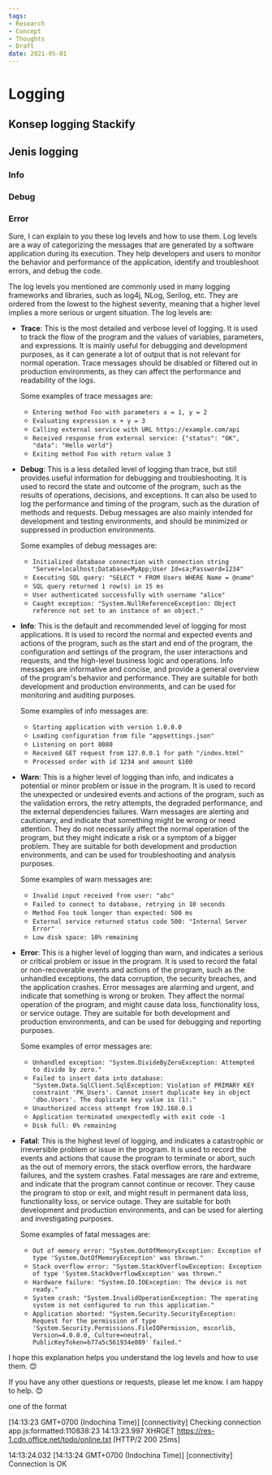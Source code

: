 ```yaml
---
tags:
- Research
- Concept
- Thoughts
- Draft
date: 2021-05-01
---
```


# Logging

## Konsep logging Stackify


## Jenis logging

### Info

### Debug

### Error


Sure, I can explain to you these log levels and how to use them. Log levels are a way of categorizing the messages that are generated by a software application during its execution. They help developers and users to monitor the behavior and performance of the application, identify and troubleshoot errors, and debug the code.

The log levels you mentioned are commonly used in many logging frameworks and libraries, such as log4j, NLog, Serilog, etc. They are ordered from the lowest to the highest severity, meaning that a higher level implies a more serious or urgent situation. The log levels are:

- **Trace**: This is the most detailed and verbose level of logging. It is used to track the flow of the program and the values of variables, parameters, and expressions. It is mainly useful for debugging and development purposes, as it can generate a lot of output that is not relevant for normal operation. Trace messages should be disabled or filtered out in production environments, as they can affect the performance and readability of the logs.

    Some examples of trace messages are:

    - `Entering method Foo with parameters x = 1, y = 2`
    - `Evaluating expression x + y = 3`
    - `Calling external service with URL https://example.com/api`
    - `Received response from external service: {"status": "OK", "data": "Hello world"}`
    - `Exiting method Foo with return value 3`

- **Debug**: This is a less detailed level of logging than trace, but still provides useful information for debugging and troubleshooting. It is used to record the state and outcome of the program, such as the results of operations, decisions, and exceptions. It can also be used to log the performance and timing of the program, such as the duration of methods and requests. Debug messages are also mainly intended for development and testing environments, and should be minimized or suppressed in production environments.

    Some examples of debug messages are:

    - `Initialized database connection with connection string "Server=localhost;Database=MyApp;User Id=sa;Password=1234"`
    - `Executing SQL query: "SELECT * FROM Users WHERE Name = @name"`
    - `SQL query returned 1 row(s) in 15 ms`
    - `User authenticated successfully with username "alice"`
    - `Caught exception: "System.NullReferenceException: Object reference not set to an instance of an object."`

- **Info**: This is the default and recommended level of logging for most applications. It is used to record the normal and expected events and actions of the program, such as the start and end of the program, the configuration and settings of the program, the user interactions and requests, and the high-level business logic and operations. Info messages are informative and concise, and provide a general overview of the program's behavior and performance. They are suitable for both development and production environments, and can be used for monitoring and auditing purposes.

    Some examples of info messages are:

    - `Starting application with version 1.0.0.0`
    - `Loading configuration from file "appsettings.json"`
    - `Listening on port 8080`
    - `Received GET request from 127.0.0.1 for path "/index.html"`
    - `Processed order with id 1234 and amount $100`

- **Warn**: This is a higher level of logging than info, and indicates a potential or minor problem or issue in the program. It is used to record the unexpected or undesired events and actions of the program, such as the validation errors, the retry attempts, the degraded performance, and the external dependencies failures. Warn messages are alerting and cautionary, and indicate that something might be wrong or need attention. They do not necessarily affect the normal operation of the program, but they might indicate a risk or a symptom of a bigger problem. They are suitable for both development and production environments, and can be used for troubleshooting and analysis purposes.

    Some examples of warn messages are:

    - `Invalid input received from user: "abc"`
    - `Failed to connect to database, retrying in 10 seconds`
    - `Method Foo took longer than expected: 500 ms`
    - `External service returned status code 500: "Internal Server Error"`
    - `Low disk space: 10% remaining`

- **Error**: This is a higher level of logging than warn, and indicates a serious or critical problem or issue in the program. It is used to record the fatal or non-recoverable events and actions of the program, such as the unhandled exceptions, the data corruption, the security breaches, and the application crashes. Error messages are alarming and urgent, and indicate that something is wrong or broken. They affect the normal operation of the program, and might cause data loss, functionality loss, or service outage. They are suitable for both development and production environments, and can be used for debugging and reporting purposes.

    Some examples of error messages are:

    - `Unhandled exception: "System.DivideByZeroException: Attempted to divide by zero."`
    - `Failed to insert data into database: "System.Data.SqlClient.SqlException: Violation of PRIMARY KEY constraint 'PK_Users'. Cannot insert duplicate key in object 'dbo.Users'. The duplicate key value is (1)."`
    - `Unauthorized access attempt from 192.168.0.1`
    - `Application terminated unexpectedly with exit code -1`
    - `Disk full: 0% remaining`

- **Fatal**: This is the highest level of logging, and indicates a catastrophic or irreversible problem or issue in the program. It is used to record the events and actions that cause the program to terminate or abort, such as the out of memory errors, the stack overflow errors, the hardware failures, and the system crashes. Fatal messages are rare and extreme, and indicate that the program cannot continue or recover. They cause the program to stop or exit, and might result in permanent data loss, functionality loss, or service outage. They are suitable for both development and production environments, and can be used for alerting and investigating purposes.

    Some examples of fatal messages are:

    - `Out of memory error: "System.OutOfMemoryException: Exception of type 'System.OutOfMemoryException' was thrown."`
    - `Stack overflow error: "System.StackOverflowException: Exception of type 'System.StackOverflowException' was thrown."`
    - `Hardware failure: "System.IO.IOException: The device is not ready."`
    - `System crash: "System.InvalidOperationException: The operating system is not configured to run this application."`
    - `Application aborted: "System.Security.SecurityException: Request for the permission of type 'System.Security.Permissions.FileIOPermission, mscorlib, Version=4.0.0.0, Culture=neutral, PublicKeyToken=b77a5c561934e089' failed."`

I hope this explanation helps you understand the log levels and how to use them. 😊

If you have any other questions or requests, please let me know. I am happy to help. 😊


one of the format

 [14:13:23 GMT+0700 (Indochina Time)] [connectivity] Checking connection app.js:formatted:110838:23
14:13:23.997
XHRGET
https://res-1.cdn.office.net/todo/online.txt
[HTTP/2 200  25ms]

14:13:24.032 [14:13:24 GMT+0700 (Indochina Time)] [connectivity] Connection is OK
